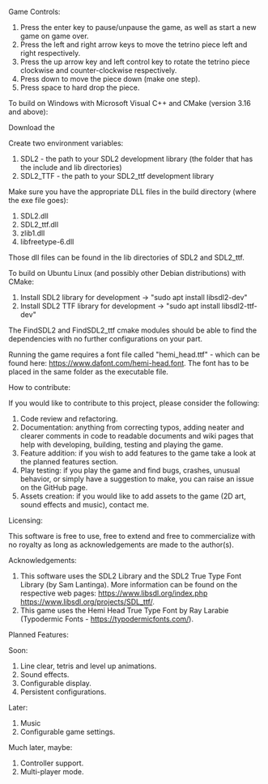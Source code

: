Game Controls:

1) Press the enter key to pause/unpause the game, as well as start a new game on game over.
2) Press the left and right arrow keys to move the tetrino piece left and right respectively.
3) Press the up arrow key and left control key to rotate the tetrino piece clockwise and counter-clockwise respectively.
4) Press down to move the piece down (make one step).
5) Press space to hard drop the piece.

To build on Windows with Microsoft Visual C++ and CMake (version 3.16 and above):

Download the 

Create two environment variables:
1) SDL2 - the path to your SDL2 development library (the folder that has the include and lib directories)
2) SDL2_TTF - the path to your SDL2_ttf development library

Make sure you have the appropriate DLL files in the build directory (where the exe file goes):
1) SDL2.dll
2) SDL2_ttf.dll
3) zlib1.dll
4) libfreetype-6.dll

Those dll files can be found in the lib directories of SDL2 and SDL2_ttf.

To build on Ubuntu Linux (and possibly other Debian distributions) with CMake:

1) Install SDL2 library for development -> "sudo apt install libsdl2-dev"
2) Install SDL2 TTF library for development -> "sudo apt install libsdl2-ttf-dev"

The FindSDL2 and FindSDL2_ttf cmake modules should be able to find the dependencies with no further configurations on your part.

Running the game requires a font file called "hemi_head.ttf" - which can be found here: https://www.dafont.com/hemi-head.font.
The font has to be placed in the same folder as the executable file.

How to contribute:

If you would like to contribute to this project, please consider the following:

1) Code review and refactoring.
2) Documentation: anything from correcting typos, adding neater and clearer comments in code to readable documents and wiki pages that help with developing, building, testing and playing the game.
3) Feature addition: if you wish to add features to the game take a look at the planned features section. 
4) Play testing: if you play the game and find bugs, crashes, unusual behavior, or simply have a suggestion to make, you can raise an issue on the GitHub page.
5) Assets creation: if you would like to add assets to the game (2D art, sound effects and music), contact me.

Licensing:

This software is free to use, free to extend and free to commercialize with no royalty as long as acknowledgements are made to the author(s).

Acknowledgements:

1) This software uses the SDL2 Library and the SDL2 True Type Font Library (by Sam Lantinga). More information can be found on the respective web pages: https://www.libsdl.org/index.php https://www.libsdl.org/projects/SDL_ttf/. 
2) This game uses the Hemi Head True Type Font by Ray Larabie (Typodermic Fonts - https://typodermicfonts.com/).

Planned Features:

Soon:

1) Line clear, tetris and level up animations.
2) Sound effects.
3) Configurable display.
4) Persistent configurations.

Later:

1) Music
2) Configurable game settings.

Much later, maybe:

1) Controller support.
2) Multi-player mode. 